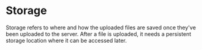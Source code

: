 # Storage

Storage refers to where and how the uploaded files are saved once they've been uploaded to the server. After a file is uploaded, it needs a persistent storage location where it can be accessed later.
